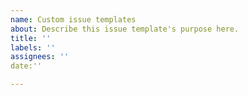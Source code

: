 ```yaml
---
name: Custom issue templates
about: Describe this issue template's purpose here.
title: ''
labels: ''
assignees: ''
date:''

---
```




